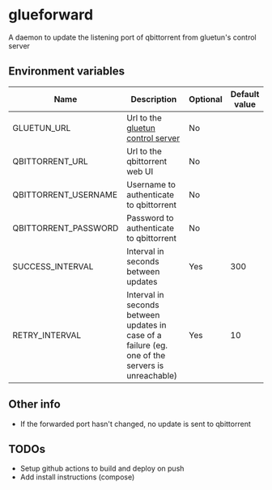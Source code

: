 # glueforward
A daemon to update the listening port of qbittorrent from gluetun's control server

## Environment variables

<table>
<thead>
	<tr>
		<th>Name</th>
		<th>Description</th>
		<th>Optional</th>
		<th>Default value</th>
	</tr>
</thead>
<tbody>
	<tr>
		<td>GLUETUN_URL</td>
		<td>Url to the <a href="https://github.com/qdm12/gluetun-wiki/blob/main/setup/advanced/control-server.md#openvpn-and-wireguard">gluetun control server</a></td>
		<td>No</td>
		<td></td>
	</tr>
	<tr>
		<td>QBITTORRENT_URL</td>
		<td>Url to the qbittorrent web UI</td>
		<td>No</td>
		<td></td>
	</tr>
	<tr>
		<td>QBITTORRENT_USERNAME</td>
		<td>Username to authenticate to qbittorrent</td>
		<td>No</td>
		<td></td>
	</tr>
	<tr>
		<td>QBITTORRENT_PASSWORD</td>
		<td>Password to authenticate to qbittorrent</td>
		<td>No</td>
		<td></td>
	</tr>
	<tr>
		<td>SUCCESS_INTERVAL</td>
		<td>Interval in seconds between updates</td>
		<td>Yes</td>
		<td>300</td>
	</tr>
	<tr>
		<td>RETRY_INTERVAL</td>
		<td>Interval in seconds between updates in case of a failure (eg. one of the servers is unreachable)</td>
		<td>Yes</td>
		<td>10</td>
	</tr>
</tbody>
</table>

## Other info

- If the forwarded port hasn't changed, no update is sent to qbittorrent

## TODOs

- Setup github actions to build and deploy on push
- Add install instructions (compose)